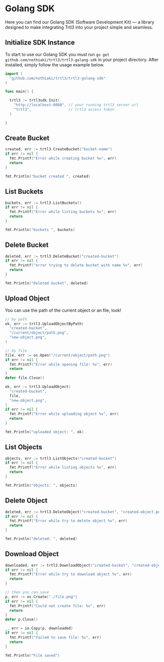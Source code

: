 # Golang SDK

Here you can find our Golang SDK (Software Development Kit) — a library designed to make integrating Trtl3 into your project simple and seamless.

## Initialize SDK Instance

To start to use our Golang SDK you must run `go get	github.com/nothiaki/trtl3/trtl3-golang-sdk` in your project directory.
After installed, simply follow the usage example below.

```go
import (
  "github.com/nothiaki/trtl3/trtl3-golang-sdk"
)

func main() {

  trtl3 := trtl3sdk.Init(
    "http://localhost:8080", // your running trtl3 server url
    "trtl3",                 // trtl3 access token
  )

}
```

## Create Bucket

```go
created, err := trtl3.CreateBucket("bucket-name")
if err != nil {
  fmt.Printf("Error while creating bucket %v", err)
  return
}

fmt.Println("bucket created ", created)
```

## List Buckets

```go
buckets, err := trtl3.ListBuckets()
if err != nil {
  fmt.Printf("Error while listing buckets %v", err)
  return
}

fmt.Println("buckets ", buckets)
```

## Delete Bucket

```go
deleted, err := trtl3.DeleteBucket("created-bucket")
if err != nil {
  fmt.Printf("error trying to delete bucket with name %v", err)
  return
}

fmt.Println("Deleted bucket", deleted)
```

## Upload Object

You can use the path of the current object or an file, look!

```go
// by path
ok, err := trtl3.UploadObjectByPath(
  "created-bucket",
  "/current/object/path.png",
  "new-object.png",
)

// by file
file, err := os.Open("/current/object/path.png")
if err != nil {
  fmt.Printf("Error while opening file: %v", err)
  return
}
defer file.Close()

ok, err := trtl3.UploadObject(
  "created-bucket",
  file,
  "new-object.png",
)
if err != nil {
  fmt.Printf("Error while uploading object %v", err)
  return
}

fmt.Println("uploaded object: ", ok)
```

## List Objects

```go
objects, err := trtl3.ListObjects("created-bucket")
if err != nil {
  fmt.Printf("Error while listing objects %v", err)
  return
}

fmt.Println("objects: ", objects)
```

## Delete Object

```go
deleted, err := trtl3.DeleteObject("created-bucket", "created-object.png")
if err != nil {
  fmt.Printf("Error while try to delete object %v", err)
  return
}

fmt.Println("deleted: ", deleted)
```

## Download Object

```go
downloaded, err := trtl3.DownloadObject("created-bucket", "created-object.png")
if err != nil {
  fmt.Printf("Error while try to download object %v", err)
  return	
}

// then you can save
p, err := os.Create("./file.png")
if err != nil {
  fmt.Printf("Could not create file: %v", err)
  return
}
defer p.Close()

_, err = io.Copy(p, downloaded)
if err != nil {
  fmt.Printf("Failed to save file: %v", err)
  return
}

fmt.Println("File saved")
```

